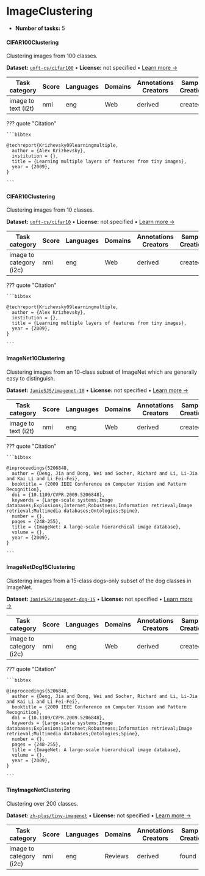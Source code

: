
# ImageClustering

<!-- This document is auto-generated. Changes will be overwritten. Please change the generating script. -->

- **Number of tasks:** 5 

#### CIFAR100Clustering

Clustering images from 100 classes.

**Dataset:** [`uoft-cs/cifar100`](https://huggingface.co/datasets/uoft-cs/cifar100) • **License:** not specified • [Learn more →](https://huggingface.co/datasets/uoft-cs/cifar100)

| Task category | Score | Languages | Domains | Annotations Creators | Sample Creation |
|-------|-------|-------|-------|-------|-------|
| image to text (i2t) | nmi | eng | Web | derived | created |



??? quote "Citation"

    
    ```bibtex
    
    @techreport{Krizhevsky09learningmultiple,
      author = {Alex Krizhevsky},
      institution = {},
      title = {Learning multiple layers of features from tiny images},
      year = {2009},
    }
    
    ```
    



#### CIFAR10Clustering

Clustering images from 10 classes.

**Dataset:** [`uoft-cs/cifar10`](https://huggingface.co/datasets/uoft-cs/cifar10) • **License:** not specified • [Learn more →](https://huggingface.co/datasets/uoft-cs/cifar10)

| Task category | Score | Languages | Domains | Annotations Creators | Sample Creation |
|-------|-------|-------|-------|-------|-------|
| image to category (i2c) | nmi | eng | Web | derived | created |



??? quote "Citation"

    
    ```bibtex
    
    @techreport{Krizhevsky09learningmultiple,
      author = {Alex Krizhevsky},
      institution = {},
      title = {Learning multiple layers of features from tiny images},
      year = {2009},
    }
    
    ```
    



#### ImageNet10Clustering

Clustering images from an 10-class subset of ImageNet which are generally easy to distinguish.

**Dataset:** [`JamieSJS/imagenet-10`](https://huggingface.co/datasets/JamieSJS/imagenet-10) • **License:** not specified • [Learn more →](https://www.kaggle.com/datasets/liusha249/imagenet10)

| Task category | Score | Languages | Domains | Annotations Creators | Sample Creation |
|-------|-------|-------|-------|-------|-------|
| image to text (i2t) | nmi | eng | Web | derived | created |



??? quote "Citation"

    
    ```bibtex
    
    @inproceedings{5206848,
      author = {Deng, Jia and Dong, Wei and Socher, Richard and Li, Li-Jia and Kai Li and Li Fei-Fei},
      booktitle = {2009 IEEE Conference on Computer Vision and Pattern Recognition},
      doi = {10.1109/CVPR.2009.5206848},
      keywords = {Large-scale systems;Image databases;Explosions;Internet;Robustness;Information retrieval;Image retrieval;Multimedia databases;Ontologies;Spine},
      number = {},
      pages = {248-255},
      title = {ImageNet: A large-scale hierarchical image database},
      volume = {},
      year = {2009},
    }
    
    ```
    



#### ImageNetDog15Clustering

Clustering images from a 15-class dogs-only subset of the dog classes in ImageNet.

**Dataset:** [`JamieSJS/imagenet-dog-15`](https://huggingface.co/datasets/JamieSJS/imagenet-dog-15) • **License:** not specified • [Learn more →](http://vision.stanford.edu/aditya86/ImageNetDogs/main.html)

| Task category | Score | Languages | Domains | Annotations Creators | Sample Creation |
|-------|-------|-------|-------|-------|-------|
| image to category (i2c) | nmi | eng | Web | derived | created |



??? quote "Citation"

    
    ```bibtex
    
    @inproceedings{5206848,
      author = {Deng, Jia and Dong, Wei and Socher, Richard and Li, Li-Jia and Kai Li and Li Fei-Fei},
      booktitle = {2009 IEEE Conference on Computer Vision and Pattern Recognition},
      doi = {10.1109/CVPR.2009.5206848},
      keywords = {Large-scale systems;Image databases;Explosions;Internet;Robustness;Information retrieval;Image retrieval;Multimedia databases;Ontologies;Spine},
      number = {},
      pages = {248-255},
      title = {ImageNet: A large-scale hierarchical image database},
      volume = {},
      year = {2009},
    }
    
    ```
    



#### TinyImageNetClustering

Clustering over 200 classes.

**Dataset:** [`zh-plus/tiny-imagenet`](https://huggingface.co/datasets/zh-plus/tiny-imagenet) • **License:** not specified • [Learn more →](https://huggingface.co/datasets/zh-plus/tiny-imagenet/viewer/default/valid)

| Task category | Score | Languages | Domains | Annotations Creators | Sample Creation |
|-------|-------|-------|-------|-------|-------|
| image to category (i2c) | nmi | eng | Reviews | derived | found |
